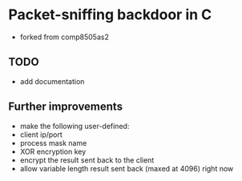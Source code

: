 # Packet-sniffing backdoor in C
- forked from comp8505as2

## TODO
- add documentation

## Further improvements
- make the following user-defined:
 - client ip/port
 - process mask name
 - XOR encryption key
- encrypt the result sent back to the client
- allow variable length result sent back (maxed at 4096) right now
